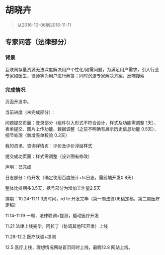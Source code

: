 # 胡晓卉

> 从2016-10-06到2016-11-11

## 专家问答（法律部分）

### 背景

互联网存量资源无法深度解决用户个性化/刚需问题，为满足用户需求，引入行业专家如医生，律师等为用户进行解答；同时沉淀专家解决方案，反哺搜索

### 完成情况

页面开发中。

当前进度（未完成部分）：

问题提交页面：登录部分（组件引入形式不符合设计，样式及功能需调整 1天）、表单提交、图片上传功能、数据调整（之前不明确有展示历史信息功能 0.5天）、细节处理（新增表单校验 0.2天）

我的资讯、咨询详情页：评价及评价浮层样式

提交成功页面：样式需调整（设计图有修改）

声明：已完成

日志部分：待开发（确定使用百度统计+tc日志，需前端开发0.8天）

整体比排期多3.5天，括号部分为增加工作量2.5天 

排期：10.24-11.11  3周时间，rd fe 开发完毕（第一周法律UE稿定稿，第二周医疗定稿）

11.14-11.19  一周，法律联调+提测，启动医疗开发

11.21            法律上线完毕，阿拉丁（协调其他FE开发）上线

11.28-12.2    医疗联调+提测

12.5              医疗上线，理想情况网站首页同时上线，最晚12.8 网站上线。
